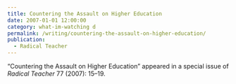 ```yaml
---
title: Countering the Assault on Higher Education
date: 2007-01-01 12:00:00
category: what-im-watching d
permalink: /writing/countering-the-assault-on-higher-education/
publication:
  - Radical Teacher
---
```

“Countering the Assault on Higher Education” appeared in a special issue of <em>Radical Teacher</em> 77 (2007): 15–19.
